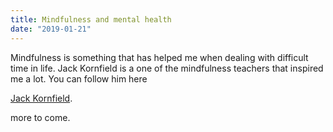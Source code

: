 ```yaml
---
title: Mindfulness and mental health
date: "2019-01-21"
---
```


Mindfulness is something that has helped me when dealing with difficult time in life. 
Jack Kornfield is a one of the mindfulness teachers that inspired me a lot. You can follow him here

[Jack Kornfield](http://www.twitter.com/jackkornfield). 

more to come.

